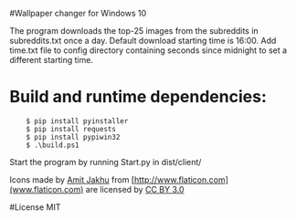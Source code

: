 #Wallpaper changer for Windows 10

The program downloads the top-25 images from the subreddits in subreddits.txt
once a day. Default download starting time is 16:00.  Add time.txt file to
config directory containing seconds since midnight to set a different starting
time.

Build and runtime dependencies:
===============================
        $ pip install pyinstaller
        $ pip install requests
        $ pip install pypiwin32
        $ .\build.ps1

Start the program by running Start.py in dist/client/

Icons made by [Amit Jakhu](http://www.flaticon.com/authors/amit-jakhu) from [http://www.flaticon.com](www.flaticon.com) are licensed by [CC BY 3.0](http://creativecommons.org/licenses/by/3.0/)

#License
MIT
